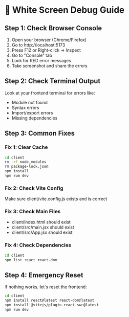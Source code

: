 # 🚨 White Screen Debug Guide

## Step 1: Check Browser Console
1. Open your browser (Chrome/Firefox)
2. Go to http://localhost:5173
3. Press F12 or Right-click → Inspect
4. Go to "Console" tab
5. Look for RED error messages
6. Take screenshot and share the errors

## Step 2: Check Terminal Output
Look at your frontend terminal for errors like:
- Module not found
- Syntax errors
- Import/export errors
- Missing dependencies

## Step 3: Common Fixes

### Fix 1: Clear Cache
```bash
cd client
rm -rf node_modules
rm package-lock.json
npm install
npm run dev
```

### Fix 2: Check Vite Config
Make sure client/vite.config.js exists and is correct

### Fix 3: Check Main Files
- client/index.html should exist
- client/src/main.jsx should exist
- client/src/App.jsx should exist

### Fix 4: Check Dependencies
```bash
cd client
npm list react react-dom
```

## Step 4: Emergency Reset
If nothing works, let's reset the frontend:
```bash
cd client
npm install react@latest react-dom@latest
npm install @vitejs/plugin-react-swc@latest
npm run dev
```